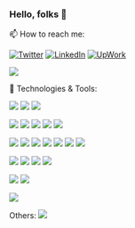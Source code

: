 ### Hello, folks 👋

📫 How to reach me:

[![Twitter][1.2]][1]
[![LinkedIn][2.2]][2]
[![UpWork][3.2]][3]
  

![](https://visitor-badge.glitch.me/badge?page_id=karimGeh.karimGeh)

<!-- [![Karim's GitHub stats](https://github-readme-stats.vercel.app/api?username=karimGeh&show_icons=true&theme=dark)](https://github.com/karimGeh/github-readme-stats) -->



🔧 Technologies & Tools:

![](https://img.shields.io/badge/OS-Windows%20|%20Linux-informational?style=flat&logo=Linux&logoColor=white&color=0A66C2)
![](https://img.shields.io/badge/Editor-Visual%20Studio%20Code-informational?style=flat&logo=Visual%20Studio%20Code&logoColor=white&color=0A66C2)
![](https://img.shields.io/badge/Browser-Firefox-informational?style=flat&logo=Firefox&logoColor=white&color=0A66C2)

![](https://img.shields.io/badge/Code-TypeScript-informational?style=flat&logo=typescript&logoColor=white&color=3178C6)
![](https://img.shields.io/badge/Code-JavaScript-informational?style=flat&logo=javascript&logoColor=white&color=F7DF1E)
![](https://img.shields.io/badge/Code-Python-informational?style=flat&logo=python&logoColor=white&color=3776AB)
![](https://img.shields.io/badge/Code-PHP-informational?style=flat&logo=php&logoColor=white&color=777BB4)
![](https://img.shields.io/badge/Code-Node.js-informational?style=flat&logo=Node.js&logoColor=white&color=339933)

![](https://img.shields.io/badge/FW-React-informational?style=flat&logo=react&logoColor=white&color=61DAFB)
![](https://img.shields.io/badge/FW-Next.js-informational?style=flat&logo=next.js&logoColor=white&color=000000)
![](https://img.shields.io/badge/FW-Redux-informational?style=flat&logo=redux&logoColor=white&color=764ABC)
![](https://img.shields.io/badge/FW-Express-informational?style=flat&logo=Express&logoColor=white&color=000000)
![](https://img.shields.io/badge/FW-Firebase-informational?style=flat&logo=Firebase&logoColor=white&color=FFCA28)
![](https://img.shields.io/badge/FW-Handlebars-informational?style=flat&logo=Handlebars.js&logoColor=white&color=000000)
![](https://img.shields.io/badge/FW-Socket.io-informational?style=flat&logo=Socket.io&logoColor=white&color=010101)

![](https://img.shields.io/badge/DB-MongoDB-informational?style=flat&logo=MongoDB&logoColor=white&color=47A248)
![](https://img.shields.io/badge/DB-PostgreSQL-informational?style=flat&logo=PostgreSQL&logoColor=white&color=4169E1)
![](https://img.shields.io/badge/cloud-Digitalocean-informational?style=flat&logo=Digitalocean&logoColor=white&color=0080FF)
![](https://img.shields.io/badge/cloud-Heroku-informational?style=flat&logo=Heroku&logoColor=white&color=430098)

![](https://img.shields.io/badge/design-Photoshop-informational?style=flat&logo=Adobe%20Photoshop&logoColor=white&color=31A8FF)
![](https://img.shields.io/badge/design-Illustrator-informational?style=flat&logo=Adobe%20Illustrator&logoColor=white&color=FF9A00)

![](https://img.shields.io/badge/electronic-Arduino-informational?style=flat&logo=Arduino&logoColor=white&color=00979D)



Others:
![](https://img.shields.io/github/followers/karimGeh)

[1.2]: https://img.shields.io/badge/Twitter-@karimGeh?style=flat&logo=Twitter&logoColor=white&color=1D9BF0
[2.2]: https://img.shields.io/badge/LinkedIn-Karim%20G?style=flat&logo=LinkedIn&logoColor=white&color=0A66C2
[3.2]: https://img.shields.io/badge/UpWork-Karim%20G?style=flat&logo=Upwork&logoColor=white&color=14A800

[1]: https://twitter.com/karimGeh
[2]: https://www.linkedin.com/in/karim-gehad/
[3]: https://www.upwork.com/freelancers/~0139e8dbc9c723a93a
<!--
**karimGeh/karimGeh** is a ✨ _special_ ✨ repository because its `README.md` (this file) appears on your GitHub profile.

Here are some ideas to get you started:

- 🔭 I’m currently working on ...
- 🌱 I’m currently learning ...
- 👯 I’m looking to collaborate on ...
- 🤔 I’m looking for help with ...
- 💬 Ask me about ...
- 📫 How to reach me: ...
- 😄 Pronouns: ...
- ⚡ Fun fact: ...
-->
